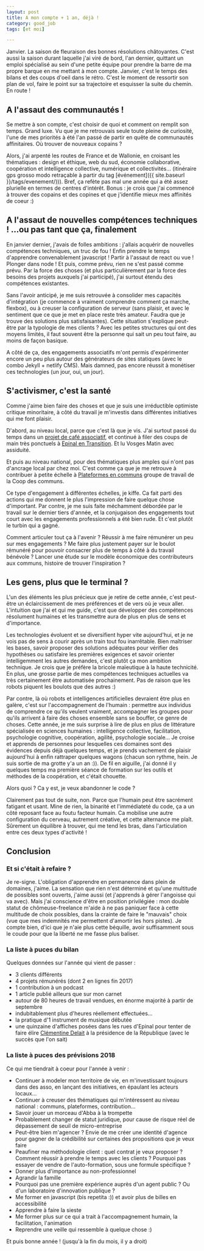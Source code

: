 ```yaml
---
layout: post
title: A mon compte + 1 an, déjà !
category: good_job
tags: [et moi]

---
```


Janvier. La saison de fleuraison des bonnes résolutions châtoyantes. C'est aussi la saison durant laquelle j'ai viré de bord, l'an dernier, quittant un emploi spécialisé au sein d'une petite équipe pour prendre la barre de ma propre barque en me mettant à mon compte. Janvier, c'est le temps des bilans et des coups d'oeil dans le rétro. C'est le moment de ressortir son plan de vol, faire le point sur sa trajectoire et esquisser la suite du chemin. En route !

<!--more-->

## A l'assaut des communautés !

Se mettre à son compte, c'est choisir de quoi et comment on remplit son temps. Grand luxe. Vu que je me retrouvais seule toute pleine de curiosité, l'une de mes priorités à été l'an passé de partir en quête de communautés affinitaires. Où trouver de nouveaux copains ?

Alors, j'ai arpenté les routes de France et de Wallonie, en croisant les thématiques : design et éthique, web du sud, économie collaborative, coopération et intelligence collective, numérique et collectivités... (itinéraire gps grosso modo retraçable à partir du tag [événement]({{ site.baseurl }}/tags/evenement/))). Bref, ça refète pas mal une année qui a été assez plurielle en termes de centres d'intérêt.
Bonus : je crois que j'ai commencé à trouver des copains et des copines et que j'identifie mieux mes affinités de coeur :)


## A l'assaut de nouvelles compétences techniques !  ...ou pas tant que ça, finalement

En janvier dernier, j'avais de folles ambitions : j'allais acquérir de nouvelles compétences techniques, un truc de fou ! Enfin prendre le temps d'apprendre convenablement javascript ! Partir à l'assaut de react ou vue ! Plonger dans node ! Et puis, comme prévu, rien ne s'est passé comme prévu. Par la force des choses (et plus particulièrement par la force des besoins des projets auxquels j'ai participé), j'ai surtout étendu des compétences existantes.

Sans l'avoir anticipé, je me suis retrouvée à consolider mes capacités d'intégration (je commence à vraiment comprendre comment ça marche, flexbox), ou à creuser la configuration de serveur (sans plaisir, et avec le sentiment que ce que je met en place reste très amateur. Faudra que je trouve des solutions plus satisfaisantes). Cette situation s'explique peut-être par la typologie de mes clients ? Avec les petites structures qui ont des moyens limités, il faut souvent être la personne qui sait un peu tout faire, au moins de façon basique.

A côté de ça, des engagements associatifs m'ont permis d'expérimenter encore un peu plus autour des générateurs de sites statiques (avec le combo Jekyll + netlify CMS). Mais damned, pas encore réussit à monétiser ces technologies (un jour, oui, un jour).


## S'activismer, c'est la santé

Comme j'aime bien faire des choses et que je suis une irréductible optimiste critique minoritaire, à côté du travail je m'investis dans différentes initiatives qui me font plaisir.

D'abord, au niveau local, parce que c'est là que je vis. J'ai surtout passé du temps dans un [projet de café associatif](https://www.3eme-rive.org/), et continué à filer des coups de main très ponctuels à [Epinal en Transition](http://epinal-en-transition.fr/). Et lu Vosges Matin avec assiduité.

Et puis au niveau national, pour des thématiques plus amples qui n'ont pas d'ancrage local par chez moi. C'est comme ça que je me retrouve à contribuer à petite échelle à [Plateformes en communs](http://plateformes.coopdescommuns.org/) groupe de travail de la Coop des communs.

Ce type d'engagement à différentes échelles, je kiffe. Ca fait parti des actions qui me donnent le plus l'impression de faire quelque chose d'important. Par contre, je me suis faite méchamment débordée par le travail sur le dernier tiers d'année, et la conjugaison des engagements tout court avec les engagements professionnels a été bien rude. Et c'est plutôt le turbin qui a gagné.

Comment articuler tout ça à l'avenir ? Réussir à me faire rémunérer un peu sur mes engagements ? Me faire plus justement payer sur le boulot rémunéré pour pouvoir consacrer plus de temps à côté à du travail bénévole ? Lancer une étude sur le modèle économique des contributeurs aux communs, histoire de trouver l'inspiration ?


## Les gens, plus que le terminal ?

L'un des éléments les plus précieux que je retire de cette année, c'est peut-être un éclaircissement de mes préférences et de vers où je veux aller. L'intuition que j'ai et qui me guide, c'est que développer des compétences résolument humaines et les transmettre aura de plus en plus de sens et d'importance.

Les technologies évoluent et se diversifient hyper vite aujourd'hui, et je ne vois pas de sens à courir après un train tout fou inarrêtable. Bien maîtriser les bases, savoir proposer des solutions adéquates pour vérifier des hypothèses ou satisfaire les premières exigences et savoir orienter intelligemment les autres demandes, c'est plutôt ça mon ambition technique. Je crois que je préfère la bricole maïeutique à la haute technicité. En plus, une grosse partie de mes compétences techniques actuelles va très certainement être automatisée prochainement. Pas de raison que les robots piquent les boulots que des autres :)

Par contre, là où robots et intelligences artificielles devraient être plus en galère, c'est sur l'accompagnement de l'humain : permettre aux individus de comprendre ce qu'ils veulent vraiment, accompagner les groupes pour qu'ils arrivent à faire des choses ensemble sans se bouffer, ce genre de choses. Cette année, je me suis surprise à lire de plus en plus de littérature spécialisée en sciences humaines : intelligence collective, facilitation, psychologie cognitive, coopération, agilité, psychologie sociale... Je croise et apprends de personnes pour lesquelles ces domaines sont des évidences depuis déjà quelques temps, et je prends vachement de plaisir aujourd'hui à enfin rattraper quelques wagons (chacun son rythme, hein. Je suis sortie de ma grotte y'a un an :)). De fil en aiguille, j'ai donné il y quelques temps ma première séance de formation sur les outils et méthodes de la coopération, et c'était chouette.

Alors quoi ? Ca y est, je veux abandonner le code ?

Clairement pas tout de suite, non. Parce que l'humain peut être sacrément fatigant et usant. Mine de rien, la binarité et l'immédiateté du code, ça a un côté reposant face au foutu facteur humain. Ca mobilise une autre configuration du cerveau, autrement créative, et cette alternance me plaît. Sûrement un équilibre à trouver, qui me tend les bras, dans l'articulation entre ces deux types d'activité !


## Conclusion

### Et si c'était à refaire ?

Je re-signe. L'obligation d'apprendre en permanence dans plein de domaines, j'aime. La sensation que rien n'est déterminé et qu'une multitude de possibles sont ouverts, j'aime aussi (et j'apprends à gérer l'angoisse qui va avec). Mais j'ai conscience d'être en position privilégiée : mon double statut de chômeuse-freelance m'aide à ne pas paniquer face à cette multitude de choix possibles, dans la crainte de faire le "mauvais" choix (vue que mes indemnités me permettent d'amortir les hors pistes). Je compte bien, d'ici que je n'aie plus cette béquille, avoir suffisamment sous le coude pour que la liberté ne me fasse plus baliser.


### La liste à puces du bilan

Quelques données sur l'année qui vient de passer :
- 3 clients différents
- 4 projets rémunérés (dont 2 en lignes fin 2017)
- 1 contribution à un podcast
- 1 article publié ailleurs que sur mon carnet
- autour de 80 heures de travail vendues, en énorme majorité à partir de septembre
- indubitablement plus d'heures réellement effectuées...
- la pratique d'1 instrument de musique débutée
- une quinzaine d'affiches posées dans les rues d'Epinal pour tenter de faire élire [Clémentine Delait](http://lesculottees.blog.lemonde.fr/2016/01/11/clementine-delait-femme-a-barbe/) à la présidence de la République (avec le succès que l'on sait)


### La liste à puces des prévisions 2018

Ce qui me tiendrait à coeur pour l'année à venir :
- Continuer à modeler mon territoire de vie, en m'investissant toujours dans des asso, en lançant des initiatives, en épaulant les acteurs locaux...
- Continuer à creuser des thématiques qui m'intéressent au niveau national : communs, plateformes, contribution...
- Savoir jouer un morceau d'Abba à la trompette
- Probablement changer de statut juridique, pour cause de risque réel de dépassement de seuil de micro-entreprise
- Peut-être bien m'agencer ? Envie de me créer une identité d'agence pour gagner de la crédibilité sur certaines des propositions que je veux faire
- Peaufiner ma méthodologie client : quel contrat je veux proposer ? Comment réussir à prendre le temps avec les clients ? Pourquoi pas essayer de vendre de l'auto-formation, sous une formule spécifique ?
- Donner plus d'importance au non-professionnel
- Agrandir la famille
- Pourquoi pas une première expérience auprès d'un agent public ? Ou d'un laboratoire d'innovation publique ?
- Me former en javascript (bis repetita :)) et avoir plus de billes en accessibilité
- Apprendre à faire la sieste
- Me former plus sur ce qui a trait à l'accompagnement humain, la facilitation, l'animation
- Reprendre une veille qui ressemble à quelque chose :)


Et puis bonne année ! (jusqu'à la fin du mois, il y a droit)
